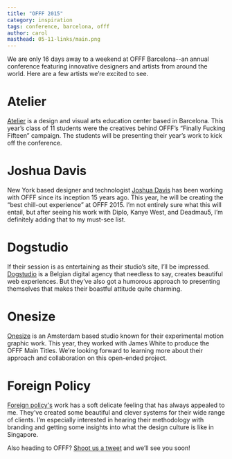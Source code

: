 ```yaml
---
title: "OFFF 2015"
category: inspiration
tags: conference, barcelona, offf
author: carol
masthead: 05-11-links/main.png
---
```


We are only 16 days away to a weekend at OFFF Barcelona--an annual conference featuring innovative designers and artists from around the world. Here are a few artists we’re excited to see.

# Atelier
[Atelier](http://www.lawebdelatelier.com/en) is a design and visual arts education center based in Barcelona. This year’s class of 11 students were the creatives behind OFFF’s “Finally Fucking Fifteen” campaign. The students will be presenting their year’s work to kick off the conference.

# Joshua Davis
New York based designer and technologist [Joshua Davis](http://www.joshuadavis.com/) has been working with OFFF since its inception 15 years ago. This year, he will be creating the “best chill-out experience” at OFFF 2015. I’m not entirely sure what this will entail, but after seeing his work with Diplo, Kanye West, and Deadmau5, I’m definitely adding that to my must-see list.

# Dogstudio
If their session is as entertaining as their studio’s site, I’ll be impressed. [Dogstudio](http://www.dogstudio.be/) is a Belgian digital agency that needless to say, creates beautiful web experiences. But they’ve also got a humorous approach to presenting themselves that makes their boastful attitude quite charming.

# Onesize
[Onesize](http://onesize.nl/) is an Amsterdam based studio known for their experimental motion graphic work. This year, they worked with James White to produce the OFFF Main Titles. We’re looking forward to learning more about their approach and collaboration on this open-ended project.


# Foreign Policy
[Foreign policy's](http://foreignpolicydesign.com) work has a soft delicate feeling that has always appealed to me. They’ve created some beautiful and clever systems for their wide range of clients. I’m especially interested in hearing their methodology with branding and getting some insights into what the design culture is like in Singapore.


Also heading to OFFF? [Shoot us a tweet](https://twitter.com/veryartificial) and we’ll see you soon!
